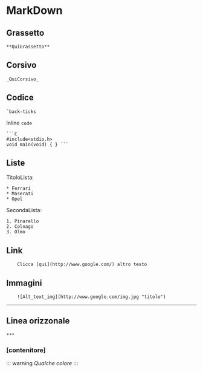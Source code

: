 # MarkDown

## Grassetto
```
**QuiGrassetto**
```

## Corsivo
```
_QuiCorsivo_
```

## Codice
    `back-ticks
    
Inline `code`

``` 
```C
#include<stdio.h>
void main(void) { } ``` 

```
## Liste

TitoloLista:
```
* Ferrari
* Maserati
* Opel
```
SecondaLista:
```
1. Pinarello
2. Colnago
3. Olmo
```


## Link 

```
    Clicca [qui](http://www.google.com/) altro testo
```

## Immagini

```
    ![Alt_text_img](http://www.google.com/img.jpg "titolo")
```
***

## Linea orizzonale

```
***
```
### [contenitore]
::: warning
*Qualche colore*
:::
